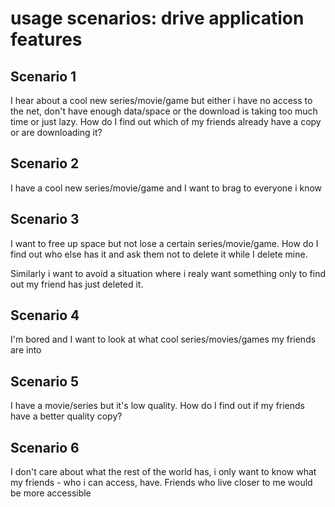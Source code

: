 # usage scenarios: drive application features

## Scenario 1

I hear about a cool new series/movie/game but either i have no access to the net, don't have enough data/space or the download is taking too much time or just lazy. How do I find out which of my friends already have a copy or are downloading it?

## Scenario 2

I have a cool new series/movie/game and I want to brag to everyone i know

## Scenario 3
I want to free up space but not lose a certain series/movie/game. How do I find out who else has it and ask them not to delete it while I delete mine.

Similarly i want to avoid a situation where i realy want something only to find out my friend has just deleted it.

## Scenario 4
I'm bored and I want to look at what cool series/movies/games my friends are into

## Scenario 5
I have a movie/series but it's low quality. How do I find out if my friends have a better quality copy?

## Scenario 6
I don't care about what the rest of the world has, i only want to know what my friends - who i can access, have. Friends who live closer to me would be more accessible
